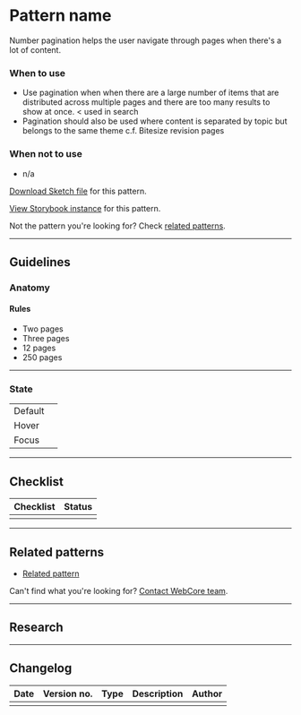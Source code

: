 # Pattern name

Number pagination helps the user navigate through pages when there's a lot of content.

### When to use

- Use pagination when when there are a large number of items that are distributed across multiple pages and there are too many results to show at once. < used in search
- Pagination should also be used where content is separated by topic but belongs to the same theme c.f. Bitesize revision pages

### When not to use

- n/a


[Download Sketch file]() for this pattern.

[View Storybook instance]() for this pattern.


Not the pattern you're looking for? Check [related patterns]().


***

## Guidelines

### Anatomy

#### Rules

- Two pages
- Three pages
- 12 pages
- 250 pages


***



### State

| | |
|-|-|
| Default | |
| Hover | |
| Focus | |


***

## Checklist

| Checklist | Status |
| --------- | ------ |
| | |

***

## Related patterns

- [Related pattern]()


Can't find what you're looking for? [Contact WebCore team]().

***

## Research

***

## Changelog

| Date | Version no. | Type | Description | Author |
| ---- | ----------- | ---- | ----------- | ------ |
| | | | |


